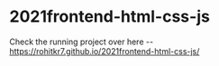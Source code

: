 # 2021frontend-html-css-js

Check the running project over here -- 
https://rohitkr7.github.io/2021frontend-html-css-js/